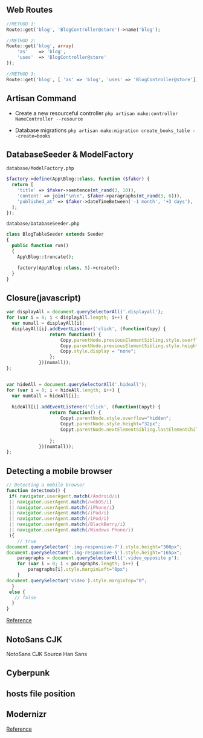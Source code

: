 ## Web Routes

```php
//METHOD 1:
Route::get('blog', 'BlogController@store')->name('blog');

//METHOD 2:
Route::get('blog', array(
	'as' 	=> 'blog',
	'uses' 	=> 'BlogController@store'
));

//METHOD 3:
Route::get('blog', [ 'as' => 'blog', 'uses' => 'BlogController@store']);

```

## Artisan Command

* Create a new resourceful controller
`php artisan make:controller NameController --resource`

* Database migrations
`php artisan make:migration create_books_table --create=books`


## DatabaseSeeder  &  ModelFactory
`database/ModelFactory.php`
```php
$factory->define(App\Blog::class, function ($faker) {
  return [
    'title' => $faker->sentence(mt_rand(3, 10)),
    'content' => join("\n\n", $faker->paragraphs(mt_rand(3, 6))),
    'published_at' => $faker->dateTimeBetween('-1 month', '+3 days'),
  ];
});
```
`database/DatabaseSeeder.php`
```php
class BlogTableSeeder extends Seeder
{
  public function run()
  {
    App\Blog::truncate();

    factory(App\Blog::class, 5)->create();
  }
}
```

## Closure(javascript)
```javascript
var displayAll = document.querySelectorAll('.displayall');
for (var i = 0; i < displayAll.length; i++) {
  var numall = displayAll[i];
  displayAll[i].addEventListener('click', (function(Copy) {
                return function() {
                    Copy.parentNode.previousElementSibling.style.overflow="visible";
                    Copy.parentNode.previousElementSibling.style.height="auto";
                    Copy.style.display = "none";
                };
            })(numall));
};


var hideAll = document.querySelectorAll('.hideall');
for (var i = 0; i < hideAll.length; i++) {
  var numtall = hideAll[i];
  
  hideAll[i].addEventListener('click', (function(Copyt) {
                return function() {
                    Copyt.parentNode.style.overflow="hidden";
                    Copyt.parentNode.style.height="32px";
                    Copyt.parentNode.nextElementSibling.lastElementChild.style.display = "block";
                    
                };
            })(numtall));
};
```

## Detecting a mobile browser
```javascript
// Detecting a mobile browser
function detectmob() { 
 if( navigator.userAgent.match(/Android/i)
 || navigator.userAgent.match(/webOS/i)
 || navigator.userAgent.match(/iPhone/i)
 || navigator.userAgent.match(/iPad/i)
 || navigator.userAgent.match(/iPod/i)
 || navigator.userAgent.match(/BlackBerry/i)
 || navigator.userAgent.match(/Windows Phone/i)
 ){
    // true
document.querySelector('.img-responsive-7').style.height="300px";
document.querySelector('.img-responsive-5').style.height="165px";
	paragraphs = document.querySelectorAll('.video_opposite p'); 
	for (var i = 0; i < paragraphs.length; i++) {
		paragraphs[i].style.marginLeft="0px";
	}
document.querySelector('video').style.marginTop="0";
  }
 else {
   // false
  }
}
```
[Reference](https://stackoverflow.com/questions/11381673/detecting-a-mobile-browser)


## NotoSans CJK
NotoSans CJK 
Source Han Sans

## Cyberpunk

## hosts file position

## Modernizr
[Reference](modernizr.com)